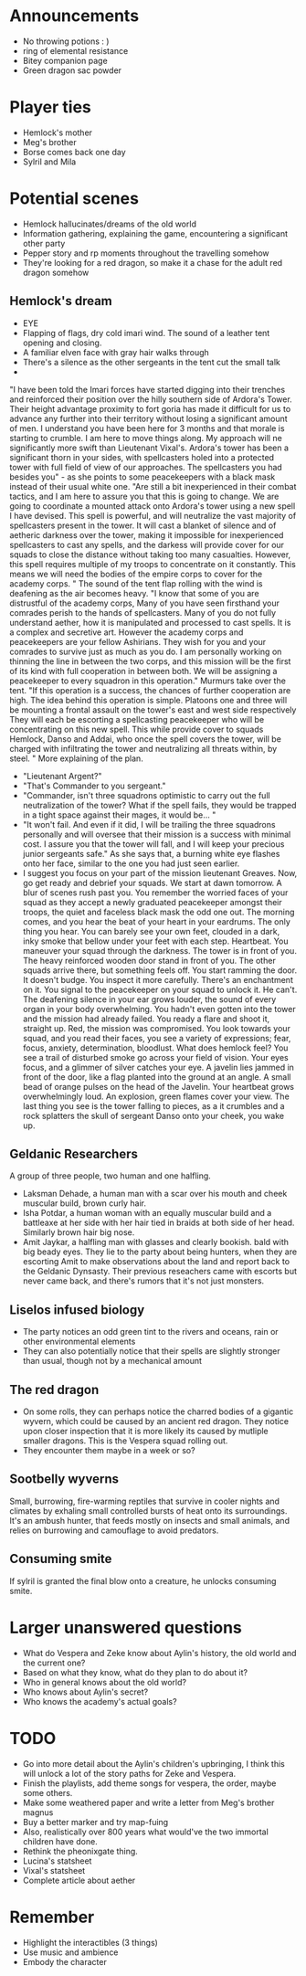 # Announcements
- No throwing potions : )
- ring of elemental resistance
- Bitey companion page
- Green dragon sac powder
# Player ties
- Hemlock's mother
- Meg's brother
- Borse comes back one day
- Sylril and Mila 

# Potential scenes

 - Hemlock hallucinates/dreams of the old world 
 - Information gathering, explaining the game, encountering a significant other party
 - Pepper story and rp moments throughout the travelling somehow
 - They're looking for a red dragon, so make it a chase for the adult red dragon somehow

## Hemlock's dream 
 - EYE
 - Flapping of flags, dry cold imari wind. The sound of a leather tent opening and closing. 
 - A familiar elven face with gray hair walks through 
 - There's a silence as the other sergeants in the tent cut the small talk
 - 
"I have been told the Imari forces have started digging into their trenches and reinforced their position over the hilly southern side of Ardora's Tower. Their height advantage proximity to fort goria has made it difficult for us to advance any further into their territory without losing a significant amount of men. I understand you have been here for 3 months and that morale is starting to crumble. I am here to move things along. My approach will ne significantly more swift than Lieutenant Vixal's. Ardora's tower has been a significant thorn in your sides, with spellcasters holed into a protected tower with full field of view of our approaches. The spellcasters you had besides you" - as she points to some peacekeepers with a black mask instead of their usual white one. "Are still a bit inexperienced in their combat tactics, and I am here to assure you that this is going to change. We are going to coordinate a mounted attack onto Ardora's tower using a new spell I have devised. This spell is powerful, and will neutralize the vast majority of spellcasters present in the tower. It will cast a blanket of silence and of aetheric darkness over the tower, making it impossible for inexperienced spellcasters to cast any spells, and the darkess will provide cover for our squads to close the distance without taking too many casualties. However, this spell requires multiple of my troops to concentrate on it constantly. This means we will need the bodies of the empire corps to cover for the academy corps. " The sound of the tent flap rolling with the wind is deafening as the air becomes heavy. "I know that some of you are distrustful of the academy corps, Many of you have seen firsthand your comrades perish to the hands of spellcasters. Many of you do not fully understand aether, how it is manipulated and processed to cast spells. It is a complex and secretive art. However the academy corps and peacekeepers are your fellow Ashirians. They wish for you and your comrades to survive just as much as you do. I am personally working on thinning the line in between the two corps, and this mission will be the first of its kind with full cooperation in between both. We will be assigning a peacekeeper to every squadron in this operation." Murmurs take over the tent. "If this operation is a success, the chances of further cooperation are high. The idea behind this operation is simple. Platoons one and three will be mounting a frontal assault on the tower's east and west side respectively They will each be escorting a spellcasting peacekeeper who will be concentrating on this new spell. This while provide cover to  squads Hemlock, Danso and Addai, who once the spell covers the tower, will be charged with infiltrating the tower and neutralizing all threats within, by steel. " More explaining of the plan.
- "Lieutenant Argent?" 
- "That's Commander to you sergeant."
- "Commander, isn't three squadrons optimistic to carry out the full neutralization of the tower? What if the spell fails, they would be trapped in a tight space against their mages, it would be... "
- "It won't fail. And even if it did, I will be trailing the three squadrons personally and will oversee that their mission is a success with minimal cost. I assure you that the tower will fall, and I will keep your precious junior sergeants safe."
As she says that, a burning white eye flashes onto her face, similar to the one you had just seen earlier. 
- I suggest you focus on your part of the mission lieutenant Greaves. Now, go get ready and debrief your squads. We start at dawn tomorrow.
A blur of scenes rush past you. You remember the worried faces of your squad as they accept a newly graduated peacekeeper amongst their troops, the quiet and faceless black mask the odd one out.  The morning comes, and you hear the beat of your heart in your eardrums. The only thing you hear. You can barely see your own feet, clouded in a dark, inky smoke that bellow under your feet with each step. Heartbeat. You maneuver your squad through the darkness. The tower is in front of you. The heavy reinforced wooden door stand in front of you. The other squads arrive there, but something feels off. You start ramming the door. It doesn't budge. You inspect it more carefully. There's an enchantment on it. You signal to the peacekeeper on your squad to unlock it. He can't. The deafening silence in your ear grows louder, the sound of every organ in your body overwhelming. You hadn't even gotten into the tower and the mission had already failed. You ready a flare and shoot it, straight up. Red, the mission was compromised. You look towards your squad, and you read their faces, you see a variety of expressions; fear, focus, anxiety, determination, bloodlust. What does hemlock feel? 
You see a trail of disturbed smoke go across your field of vision. Your eyes focus, and a glimmer of silver catches your eye. A javelin lies jammed in front of the door, like a flag planted into the ground at an angle. A small bead of orange pulses on the head of the Javelin. Your heartbeat grows overwhelmingly loud. An explosion, green flames cover your view. The last thing you see is the tower falling to pieces, as a it crumbles and a rock splatters the skull of sergeant Danso onto your cheek, you wake up. 

## Geldanic Researchers

A group of three people, two human and one halfling. 
- Laksman Dehade, a human man with a scar over his mouth and cheek muscular build, brown curly hair. 
- Isha Potdar, a human woman with an equally muscular build and a battleaxe at her side with her hair tied in braids at both side of her head. Similarly brown hair big nose.
- Amit Jaykar, a halfling man with glasses and clearly bookish. bald with big beady eyes. 
They lie to the party about being hunters, when they are escorting Amit to make observations about the land and report back to the Geldanic Dynsasty. Their previous reseachers came with escorts but never came back, and there's rumors that it's not just monsters. 

## Liselos infused biology
- The party notices an odd green tint to the rivers and oceans, rain or other environmental elements
- They can also potentially notice that their spells are slightly stronger than usual, though not by a mechanical amount 

## The red dragon
- On some rolls, they can perhaps notice the charred bodies of a gigantic wyvern, which could be caused by an ancient red dragon. They notice upon closer inspection that it is more likely its caused by mutliple smaller dragons. This is the Vespera squad rolling out. 
- They encounter them maybe in a week or so? 

## Sootbelly wyverns 

Small, burrowing, fire-warming reptiles that survive in cooler nights and climates by exhaling small controlled bursts of heat onto its surroundings. It's an ambush hunter, that feeds mostly on insects and small animals, and relies on burrowing and camouflage to avoid predators. 

## Consuming smite
If sylril is granted the final blow onto a creature, he unlocks consuming smite. 


# Larger unanswered questions

- What do Vespera and Zeke know about Aylin's history, the old world and the current one?
- Based on what they know, what do they plan to do about it? 
- Who in general knows about the old world? 
- Who knows about Aylin's secret?
- Who knows the academy's actual goals? 

# TODO


- Go into more detail about the Aylin's children's upbringing, I think this will unlock a lot of the story paths for Zeke and Vespera. 
- Finish the playlists, add theme songs for vespera, the order, maybe some others.
- Make some weathered paper and write a letter from Meg's brother magnus
- Buy a better marker and try map-fuing 
- Also, realistically over 800 years what would've the two immortal children have done.
- Rethink the pheonixgate thing. 
- Lucina's statsheet
- Vixal's statsheet
- Complete article about aether

# Remember
- Highlight the interactibles (3 things)
- Use music and ambience 
- Embody the character